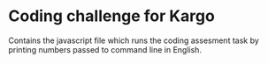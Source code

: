 # Coding challenge for Kargo

Contains the javascript file which runs the coding assesment task by printing numbers passed to command line in English.

